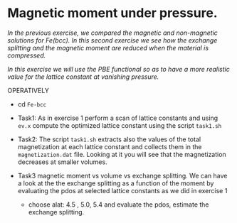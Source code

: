 # Magnetic moment under pressure.
_In the previous exercise, we  compared the magnetic and non-magnetic solutions for Fe(bcc). In this second exercise we  see how the exchange splitting and the magnetic moment are reduced when the material is compressed._

_In this exercise  we will use the PBE functional so as to have a  more realistic value for the lattice constant at vanishing pressure._

OPERATIVELY

* cd `Fe-bcc`

* Task1: As in exercise 1 perform  a scan of lattice constants and using `ev.x` compute the optimized lattice constant using the script `task1.sh`

* Task2: The script `task1.sh` extracts also the values of the total magnetization at  each lattice constant and collects them in the `magnetization.dat` file. Looking at it you will see that the magnetization  decreases at smaller volumes. 

* Task3 magnetic moment vs volume vs exchange splitting. We can have a look at the  the exchange splitting as a function of the moment by evaluating the pdos at selected lattice constants as we did in exercise 1
  * choose alat: 4.5 , 5.0, 5.4 and evaluate the pdos, estimate the exchange splitting.
